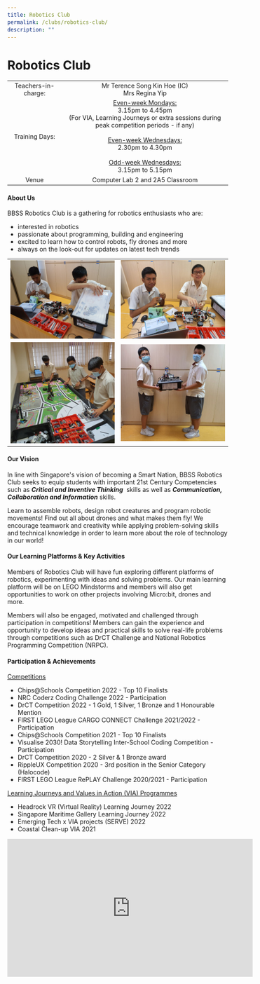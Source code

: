```yaml
---
title: Robotics Club
permalink: /clubs/robotics-club/
description: ""
---
```

# Robotics Club

|                     |                           |
|:-------------------:|:-----------------------------:|
| Teachers-in-charge: |                                                                                               Mr Terence Song Kin Hoe (IC)<br>Mrs Regina Yip                                                                                              |
|    Training Days:   | <u>Even-week Mondays:</u><br> 3.15pm to 4.45pm<br>(For VIA, Learning Journeys or extra sessions during peak competition periods - if any)<br><br><u>Even-week Wednesdays:</u><br>2.30pm to 4.30pm<br><br><u>Odd-week Wednesdays:</u><br>3.15pm to 5.15pm |
|        Venue        |     Computer Lab 2 and 2A5 Classroom           |

#### About Us

BBSS Robotics Club is a gathering for robotics enthusiasts who are:  

*   interested in robotics
*   passionate about programming, building and engineering
*   excited to learn how to control robots, fly drones and more
*   always on the look-out for updates on latest tech trends

|   |   |
|:-:|:-:|
| ![](/images/Our%20BBSS%20Experience/Cca/Clubs/Robotics%20Club%202.jpeg)  |  ![](/images/Our%20BBSS%20Experience/Cca/Clubs/Robotics%20Club%203.jpeg)   |
|  ![](/images/Our%20BBSS%20Experience/Cca/Clubs/Image%203.jpg) | ![](/images/Our%20BBSS%20Experience/Cca/Clubs/Image%204.jpeg)  |

#### Our Vision

In line with Singapore's vision of becoming a Smart Nation, BBSS Robotics Club seeks to equip students with important 21st Century Competencies such as **_Critical and Inventive Thinking_**  skills as well as **_Communication, Collaboration and Information_** skills.

Learn to assemble robots, design robot creatures and program robotic movements! Find out all about drones and what makes them fly! We encourage teamwork and creativity while applying problem-solving skills and technical knowledge in order to learn more about the role of technology in our world!

#### Our Learning Platforms & Key Activities

Members of Robotics Club will have fun exploring different platforms of robotics, experimenting with ideas and solving problems. Our main learning platform will be on LEGO Mindstorms and members will also get opportunities to work on other projects involving Micro:bit, drones and more.

Members will also be engaged, motivated and challenged through participation in competitions! Members can gain the experience and opportunity to develop ideas and practical skills to solve real-life problems through competitions such as DrCT Challenge and National Robotics Programming Competition (NRPC).

#### Participation & Achievements

<u>Competitions</u>

*   Chips@Schools Competition 2022 - Top 10 Finalists
*   NRC Coderz Coding Challenge 2022 - Participation
*   DrCT Competition 2022 - 1 Gold, 1 Silver, 1 Bronze and 1 Honourable Mention
*   FIRST LEGO League CARGO CONNECT Challenge 2021/2022 - Participation
*   Chips@Schools Competition 2021 - Top 10 Finalists
*   Visualise 2030! Data Storytelling Inter-School Coding Competition - Participation
*   DrCT Competition 2020 - 2 Silver & 1 Bronze award
*   RippleUX Competition 2020 - 3rd position in the Senior Category (Halocode)
*   FIRST LEGO League RePLAY Challenge 2020/2021 - Participation

<u>Learning Journeys and Values in Action (VIA) Programmes</u>

*   Headrock VR (Virtual Reality) Learning Journey 2022
*   Singapore Maritime Gallery Learning Journey 2022
*   Emerging Tech x VIA projects (SERVE) 2022
*   Coastal Clean-up VIA 2021


<iframe width="560" height="315" src="https://www.youtube.com/embed/qdN9_9igxx0" title="BBSS Robotics Club" frameborder="0" allow="accelerometer; autoplay; clipboard-write; encrypted-media; gyroscope; picture-in-picture" allowfullscreen></iframe>